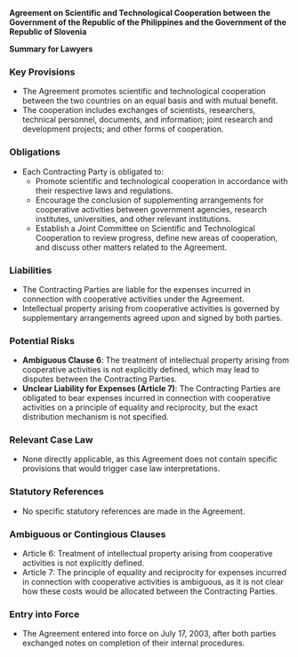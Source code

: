 **Agreement on Scientific and Technological Cooperation between the Government of the Republic of the Philippines and the Government of the Republic of Slovenia**

**Summary for Lawyers**

### Key Provisions

* The Agreement promotes scientific and technological cooperation between the two countries on an equal basis and with mutual benefit.
* The cooperation includes exchanges of scientists, researchers, technical personnel, documents, and information; joint research and development projects; and other forms of cooperation.

### Obligations

* Each Contracting Party is obligated to:
	+ Promote scientific and technological cooperation in accordance with their respective laws and regulations.
	+ Encourage the conclusion of supplementing arrangements for cooperative activities between government agencies, research institutes, universities, and other relevant institutions.
	+ Establish a Joint Committee on Scientific and Technological Cooperation to review progress, define new areas of cooperation, and discuss other matters related to the Agreement.

### Liabilities

* The Contracting Parties are liable for the expenses incurred in connection with cooperative activities under the Agreement.
* Intellectual property arising from cooperative activities is governed by supplementary arrangements agreed upon and signed by both parties.

### Potential Risks

* **Ambiguous Clause 6**: The treatment of intellectual property arising from cooperative activities is not explicitly defined, which may lead to disputes between the Contracting Parties.
* **Unclear Liability for Expenses (Article 7)**: The Contracting Parties are obligated to bear expenses incurred in connection with cooperative activities on a principle of equality and reciprocity, but the exact distribution mechanism is not specified.

### Relevant Case Law

* None directly applicable, as this Agreement does not contain specific provisions that would trigger case law interpretations.

### Statutory References

* No specific statutory references are made in the Agreement.

### Ambiguous or Contingious Clauses

* Article 6: Treatment of intellectual property arising from cooperative activities is not explicitly defined.
* Article 7: The principle of equality and reciprocity for expenses incurred in connection with cooperative activities is ambiguous, as it is not clear how these costs would be allocated between the Contracting Parties.

### Entry into Force

* The Agreement entered into force on July 17, 2003, after both parties exchanged notes on completion of their internal procedures.